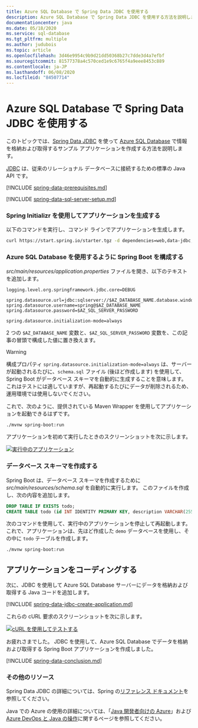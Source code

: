 ```yaml
---
title: Azure SQL Database で Spring Data JDBC を使用する
description: Azure SQL Database で Spring Data JDBC を使用する方法を説明します。
documentationcenter: java
ms.date: 05/18/2020
ms.service: sql-database
ms.tgt_pltfrm: multiple
ms.author: judubois
ms.topic: article
ms.openlocfilehash: 3d46e9954c9b9d21dd50368b27c7dde3d4a7efbf
ms.sourcegitcommit: 81577378a4c570ced1e9c6765f4a9eee8453c889
ms.contentlocale: ja-JP
ms.lasthandoff: 06/08/2020
ms.locfileid: "84507714"
---
```

# <a name="use-spring-data-jdbc-with-azure-sql-database"></a>Azure SQL Database で Spring Data JDBC を使用する

このトピックでは、[Spring Data JDBC](https://spring.io/projects/spring-data-jdbc) を使って [Azure SQL Database](https://docs.microsoft.com/azure/sql-database/) で情報を格納および取得するサンプル アプリケーションを作成する方法を説明します。

[JDBC](https://en.wikipedia.org/wiki/Java_Database_Connectivity) は、従来のリレーショナル データベースに接続するための標準の Java API です。

[!INCLUDE [spring-data-prerequisites.md](includes/spring-data-prerequisites.md)]

[!INCLUDE [spring-data-sql-server-setup.md](includes/spring-data-sql-server-setup.md)]

### <a name="generate-the-application-by-using-spring-initializr"></a>Spring Initializr を使用してアプリケーションを生成する

以下のコマンドを実行し、コマンド ラインでアプリケーションを生成します。

```bash
curl https://start.spring.io/starter.tgz -d dependencies=web,data-jdbc,sqlserver -d baseDir=azure-database-workshop -d bootVersion=2.3.0.RELEASE -d javaVersion=8 | tar -xzvf -
```

### <a name="configure-spring-boot-to-use-azure-sql-database"></a>Azure SQL Database を使用するように Spring Boot を構成する

*src/main/resources/application.properties* ファイルを開き、以下のテキストを追加します。

```properties
logging.level.org.springframework.jdbc.core=DEBUG

spring.datasource.url=jdbc:sqlserver://$AZ_DATABASE_NAME.database.windows.net:1433;database=demo;encrypt=true;trustServerCertificate=false;hostNameInCertificate=*.database.windows.net;loginTimeout=30;
spring.datasource.username=spring@$AZ_DATABASE_NAME
spring.datasource.password=$AZ_SQL_SERVER_PASSWORD

spring.datasource.initialization-mode=always
```

2 つの `$AZ_DATABASE_NAME` 変数と、`$AZ_SQL_SERVER_PASSWORD` 変数を、この記事の冒頭で構成した値に置き換えます。

> [!WARNING]
> 構成プロパティ `spring.datasource.initialization-mode=always` は、サーバーが起動されるたびに、`schema.sql` ファイル (後ほど作成します) を使用して、Spring Boot がデータベース スキーマを自動的に生成することを意味します。 これはテストには適していますが、再起動するたびにデータが削除されるため、運用環境では使用しないでください。

これで、次のように、提供されている Maven Wrapper を使用してアプリケーションを起動できるはずです。

```bash
./mvnw spring-boot:run
```

アプリケーションを初めて実行したときのスクリーンショットを次に示します。

[![実行中のアプリケーション](media/configure-spring-data-jdbc-with-azure-sql-server/create-sql-server-01.png)](media/configure-spring-data-jdbc-with-azure-sql-server/create-sql-server-01.png#lightbox)

### <a name="create-the-database-schema"></a>データベース スキーマを作成する

Spring Boot は、データベース スキーマを作成するために *src/main/resources/schema.sql* を自動的に実行します。 このファイルを作成し、次の内容を追加します。

```sql
DROP TABLE IF EXISTS todo;
CREATE TABLE todo (id INT IDENTITY PRIMARY KEY, description VARCHAR(255), details VARCHAR(4096), done BIT);
```

次のコマンドを使用して、実行中のアプリケーションを停止して再起動します。 これで、アプリケーションは、先ほど作成した `demo` データベースを使用し、その中に `todo` テーブルを作成します。

```bash
./mvnw spring-boot:run
```

## <a name="code-the-application"></a>アプリケーションをコーディングする

次に、JDBC を使用して Azure SQL Database サーバーにデータを格納および取得する Java コードを追加します。

[!INCLUDE [spring-data-jdbc-create-application.md](includes/spring-data-jdbc-create-application.md)]

これらの cURL 要求のスクリーンショットを次に示します。

[![cURL を使用してテストする](media/configure-spring-data-jdbc-with-azure-sql-server/create-sql-server-02.png)](media/configure-spring-data-jdbc-with-azure-sql-server/create-sql-server-02.png#lightbox)

お疲れさまでした。 JDBC を使用して、Azure SQL Database でデータを格納および取得する Spring Boot アプリケーションを作成しました。

[!INCLUDE [spring-data-conclusion.md](includes/spring-data-conclusion.md)]

### <a name="additional-resources"></a>その他のリソース

Spring Data JDBC の詳細については、Spring の[リファレンス ドキュメント](https://docs.spring.io/spring-data/jdbc/docs/current/reference/html/#reference)を参照してください。

Java での Azure の使用の詳細については、「[Java 開発者向けの Azure](/azure/developer/java/)」および [Azure DevOps と Java の操作](/azure/devops/)に関するページを参照してください。
